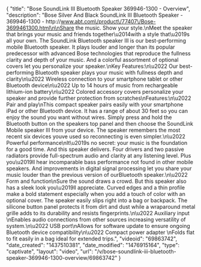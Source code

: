 {
    "title": "Bose SoundLink III Bluetooth Speaker 369946-1300 - Overview",
    "description": "Bose Silver And Black SoundLink III Bluetooth Speaker - 369946-1300 - http:\/\/www.abt.com\/product\/77407\/Bose-3699461300.html\n\nShare the music. Show your style.\nMeet the speaker that brings your music and friends together\u2014with a style that\u2019s all your own. The SoundLink Bluetooth speaker III is our best-performing mobile Bluetooth speaker. It plays louder and longer than its popular predecessor with advanced Bose technologies that reproduce the fullness clarity and depth of your music. And a colorful assortment of optional covers let you personalize your speaker.\nKey Features:\n\u2022 Our best-performing Bluetooth speaker plays your music with fullness depth and clarity\n\u2022 Wireless connection to your smartphone tablet or other Bluetooth device\n\u2022 Up to 14 hours of music from rechargeable lithium-ion battery\n\u2022 Colored accessory covers personalize your speaker and provide further protection from scratches\nFeatures:\n\u2022 Pair and play\nThis compact speaker pairs easily with your smartphone iPad or other Bluetooth device. It has a range of about 30 feet so you can enjoy the sound you want without wires. Simply press and hold the Bluetooth button on the speakers top panel and then choose the SoundLink Mobile speaker III from your device. The speaker remembers the most recent six devices youve used so reconnecting is even simpler.\n\u2022 Powerful performance\nIt\u2019s no secret: your music is the foundation for a good time. And this speaker delivers. Four drivers and two passive radiators provide full-spectrum audio and clarity at any listening level. Plus you\u2019ll hear incomparable bass performance not found in other mobile speakers. And improvements in digital signal processing let you share your music louder than the previous version of ourBluetooth speaker.\n\u2022 Form and function\nSure the sound draws a crowd. But this speaker also has a sleek look you\u2019ll appreciate. Curved edges and a thin profile make a bold statement especially when you add a touch of color with an optional cover. The speaker easily slips right into a bag or backpack. The silicone button panel protects it from dirt and dust while a wraparound metal grille adds to its durability and resists fingerprints.\n\u2022 Auxiliary input \nEnables audio connections from other sources increasing versatility of system.\n\u2022 USB port\nAllows for software update to ensure ongoing Bluetooth device compatibility\n\u2022 Compact power adapter \nFolds flat to fit easily in a bag ideal for extended trips.",
    "videoid": "69863742",
    "date_created": "1437510381",
    "date_modified": "1476915164",
    "type": "captivate",
    "layout": "video",
    "url": "\/v\/bose-soundlink-iii-bluetooth-speaker-369946-1300-overview\/69863742"
}